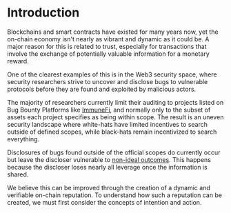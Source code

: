 # Introduction

Blockchains and smart contracts have existed for many years now, yet the on-chain economy isn't nearly as vibrant and dynamic as it could be. A major reason for this is related to trust, especially for transactions that involve the exchange of potentially valuable information for a monetary reward.


One of the clearest examples of this is in the Web3 security space, where security researchers strive to uncover and disclose bugs to vulnerable protocols before they are found and exploited by malicious actors.

The majority of researchers currently limit their auditing to projects listed on Bug Bounty Platforms like [ImmuneFi](https://immunefi.com/bug-bounty/), and normally only to the subset of assets each project specifies as being within scope. The result is an uneven security landscape where white-hats have limited incentives to search outside of defined scopes, while black-hats remain incentivized to search everything.

Disclosures of bugs found outside of the official scopes do currently occur but leave the discloser vulnerable to [non-ideal outcomes](https://x.com/WhiteHatMage/status/1850899212902310004). This happens because the discloser loses nearly all leverage once the information is shared.

We believe this can be improved through the creation of a dynamic and verifiable on-chain reputation. To understand how such a reputation can be created, we must first consider the concepts of intention and action.